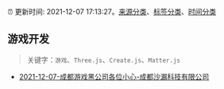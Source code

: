 :alarm_clock: 更新时间: 2021-12-07 17:13:27。[来源分类](../README.md)、[标签分类](../TAGS.md)、[时间分类](../TIMELINE.md)

## 游戏开发


> 关键字：`游戏`、`Three.js`、`Create.js`、`Matter.js`



- [2021-12-07-成都游戏黑公司各位小心-成都沙漏科技有限公司](https://www.v2ex.com/t/820733) 
